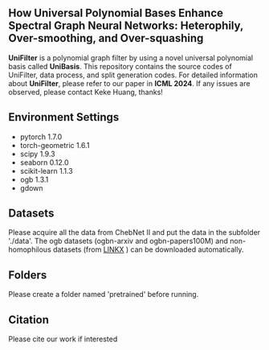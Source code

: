 ## How Universal Polynomial Bases Enhance Spectral Graph Neural Networks: Heterophily, Over-smoothing, and Over-squashing

**UniFilter** is a polynomial graph filter by using a novel universal polynomial basis called **UniBasis**. This repository contains the source codes of UniFilter, data process, and split generation codes. For detailed information about **UniFilter**, please refer to our paper in **ICML 2024**. If any issues are observed, please contact Keke Huang, thanks!

## Environment Settings    

- pytorch 1.7.0
- torch-geometric 1.6.1
- scipy 1.9.3
- seaborn 0.12.0
- scikit-learn 1.1.3
- ogb 1.3.1
- gdown

## Datasets

Please acquire all the data from ChebNet II and put the data in the subfolder './data'. 
The ogb datasets (ogbn-arxiv and ogbn-papers100M) and non-homophilous datasets (from [LINKX](https://arxiv.org/abs/2110.14446) ) can be downloaded automatically.

## Folders
Please create a folder named 'pretrained' before running.

## Citation
Please cite our work if interested
